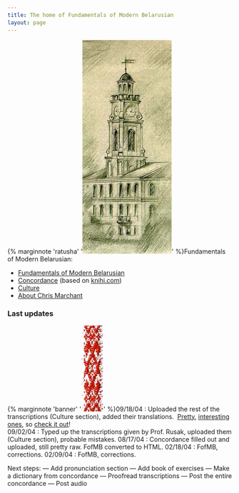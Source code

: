 ```yaml
---
title: The home of Fundamentals of Modern Belarusian
layout: page
---
```


{% marginnote 'ratusha' '![Ratusha](ratusha.jpg)' %}Fundamentals of Modern Belarusian:
 - [Fundamentals of Modern Belarusian](fofmb/fofmb.html)
 - [Concordance](concordance/concordance.html) (based on [knihi.com](http://www.knihi.com/))
 - [Culture](culture/culture.html)
 - [About Chris Marchant](aboutthe/chris_marchant.html)

### Last updates

{% marginnote 'banner' '![banner](banner.jpg)' %}09/18/04 : Uploaded the rest of the transcriptions (Culture section), added their translations.  [Pretty](culture/transcriptions/dzyonnik_5_brygady/lyric_lyonya.html),
[interesting](culture/transcriptions/dzyonnik_5_brygady/text_4.html) [ones](culture/transcriptions/dzyonnik_5_brygady/vyalikaya_vobryna_village.html), so [check it
out](culture/transcriptions/dzyonnik_5_brygady/fifth_brigade.html)\!  
09/02/04 : Typed up the transcriptions given by Prof. Rusak, uploaded them (Culture section), probable mistakes.
08/17/04 : Concordance filled out and uploaded, still pretty raw. FofMB converted to HTML.
02/18/04 : FofMB, corrections.
02/09/04 : FofMB, corrections.

Next steps:  — Add pronunciation section — Add book of exercises — Make a dictionary from concordance — Proofread transcriptions — Post the entire concordance
 — Post audio
